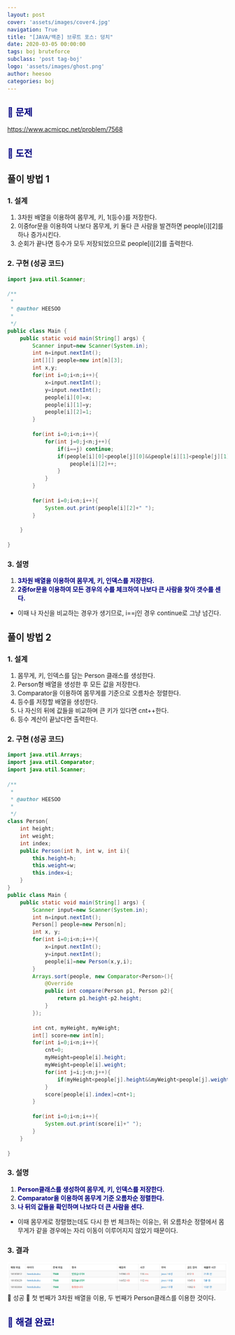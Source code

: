 ```yaml
---
layout: post
cover: 'assets/images/cover4.jpg'
navigation: True
title: "[JAVA/백준] 브루트 포스: 덩치"
date: 2020-03-05 00:00:00
tags: boj bruteforce
subclass: 'post tag-boj'
logo: 'assets/images/ghost.png'
author: heesoo
categories: boj
---
```

## <span style="color:navy">👀 문제</span>
<https://www.acmicpc.net/problem/7568>

## <span style="color:navy">👊 도전</span>

## 풀이 방법 1

### 1. 설계
1. 3차원 배열을 이용하여 몸무게, 키, 1(등수)를 저장한다.
2. 이중for문을 이용하여 나보다 몸무게, 키 둘다 큰 사람을 발견하면 people[i][2]를 하나 증가시킨다.
3. 순회가 끝나면 등수가 모두 저장되었으므로 people[i][2]를 출력한다.

### 2. 구현 (성공 코드)
```java
import java.util.Scanner;

/**
 * 
 * @author HEESOO
 *
 */
public class Main {
	public static void main(String[] args) {
		Scanner input=new Scanner(System.in);
		int n=input.nextInt();
		int[][] people=new int[n][3];
		int x,y;
		for(int i=0;i<n;i++){
			x=input.nextInt();
			y=input.nextInt();
			people[i][0]=x;
			people[i][1]=y;
			people[i][2]=1;
		}
		
		for(int i=0;i<n;i++){
			for(int j=0;j<n;j++){
				if(i==j) continue;
				if(people[i][0]<people[j][0]&&people[i][1]<people[j][1]){
					people[i][2]++;
				}
			}
		}
		
		for(int i=0;i<n;i++){
			System.out.print(people[i][2]+" ");
		}
		
	}
	
}

 ```

### 3. 설명
1. **<span style="color:navy">3차원 배열을 이용하여 몸무게, 키, 인덱스를 저장한다.</span>**
2. **<span style="color:navy">2중for문을 이용하여 모든 경우의 수를 체크하여 나보다 큰 사람을 찾아 갯수를 센다.</span>**
- 이때 나 자신을 비교하는 경우가 생기므로, i==j인 경우 continue로 그냥 넘긴다.

## 풀이 방법 2

### 1. 설계
1. 몸무게, 키, 인덱스를 담는 Person 클래스를 생성한다.
2. Person형 배열을 생성한 후 모든 값을 저장한다.
3. Comparator을 이용하여 몸무게를 기준으로 오름차순 정렬한다.
4. 등수를 저장할 배열을 생성한다.
5. 나 자신의 뒤에 값들을 비교하며 큰 키가 있다면 cnt++한다.
6. 등수 계산이 끝났다면 출력한다.

### 2. 구현 (성공 코드)
```java
import java.util.Arrays;
import java.util.Comparator;
import java.util.Scanner;

/**
 * 
 * @author HEESOO
 *
 */
class Person{
	int height;
	int weight;
	int index;
	public Person(int h, int w, int i){
		this.height=h;
		this.weight=w;
		this.index=i;
	}
}
public class Main {
	public static void main(String[] args) {
		Scanner input=new Scanner(System.in);
		int n=input.nextInt();
		Person[] people=new Person[n];
		int x, y;
		for(int i=0;i<n;i++){
			x=input.nextInt();
			y=input.nextInt();
			people[i]=new Person(x,y,i);
		}
		Arrays.sort(people, new Comparator<Person>(){
			@Override
			public int compare(Person p1, Person p2){
				return p1.height-p2.height;
			}
		});
		
		int cnt, myHeight, myWeight;
		int[] score=new int[n];
		for(int i=0;i<n;i++){
			cnt=0;
			myHeight=people[i].height;
			myWeight=people[i].weight;
			for(int j=i;j<n;j++){
				if(myHeight<people[j].height&&myWeight<people[j].weight) cnt++;
			}
			score[people[i].index]=cnt+1;
		}
		
		for(int i=0;i<n;i++){
			System.out.print(score[i]+" ");
		}
	}
	
}

 ```

### 3. 설명
1. **<span style="color:navy">Person클래스를 생성하여 몸무게, 키, 인덱스를 저장한다.</span>**
2. **<span style="color:navy">Comparator을 이용하여 몸무게 기준 오름차순 정렬한다.</span>**
3. **<span style="color:navy">나 뒤의 값들을 확인하며 나보다 더 큰 사람을 센다.</span>**
- 이때 몸무게로 정렬했는데도 다시 한 번 체크하는 이유는, 위 오름차순 정렬에서 몸무게가 같을 경우에는 자리 이동이 이루어지지 않았기 때문이다.

### 3. 결과
![실행결과](./assets/images/200305_3.PNG)
🤟 성공 🤟
첫 번째가 3차원 배열을 이용, 두 번째가 Person클래스를 이용한 것이다.

## <span style="color:navy">👏 해결 완료!</span>

